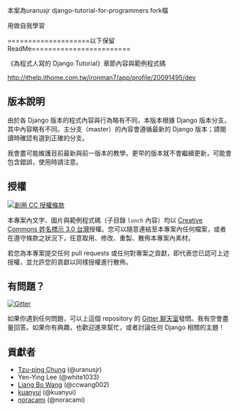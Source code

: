 本案為uranusjr django-tutorial-for-programmers fork檔

用做自我學習

====================以下保留ReadMe========================

《為程式人寫的 Django Tutorial》章節內容與範例程式碼

<http://ithelp.ithome.com.tw/ironman7/app/profile/20091495/dev>

## 版本說明

由於各 Django 版本的程式內容與行為略有不同，本版本根據 Django 版本分支，其中內容略有不同。主分支（master）的內容會遵循最新的 Django 版本；請閱讀時確認有選到正確的分支。

我會盡可能維護目前最新與前一版本的教學。更早的版本就不會繼續更新，可能會包含錯誤，使用時請注意。


## 授權

<a rel="license" href="http://creativecommons.org/licenses/by/3.0/tw/"><img alt="創用 CC 授權條款" style="border-width:0" src="https://i.creativecommons.org/l/by/3.0/tw/88x31.png" /></a>

本專案內文字、圖片與範例程式碼（子目錄 `lunch` 內容）均以 [Creative Commons 姓名標示 3.0 台灣]授權。您可以隨意連結至本專案內任何檔案，或者在遵守條款之狀況下，任意取用、修改、重製、散佈本專案內素材。

若您為本專案提交任何 pull requests 或任何對專案之貢獻，即代表您已認可上述授權，並允許您的貢獻以同樣授權進行散佈。

[Creative Commons 姓名標示 3.0 台灣]: http://creativecommons.org/licenses/by/3.0/tw/

## 有問題？

[![Gitter](https://badges.gitter.im/Join%20Chat.svg)](https://gitter.im/uranusjr/django-tutorial-for-programmers?utm_source=badge&utm_medium=badge&utm_campaign=pr-badge&utm_content=badge)

如果你遇到任何問題，可以上這個 repository 的 [Gitter 聊天室](https://gitter.im/uranusjr/django-tutorial-for-programmers)發問。我有空會盡量回答。如果你有興趣，也歡迎進來幫忙，或者討論任何 Django 相關的主題！

## 貢獻者

* [Tzu-ping Chung](https://uranusjr.com) (@uranusjr)
* Yen-Ying Lee (@white1033)
* [Liang Bo Wang](http://blog.liang2.tw/) (@ccwang002)
* [kuanyui](http://kuanyui.github.io/) (@kuanyui)
* [noracami](http://noracami.github.io) (@noracami)
